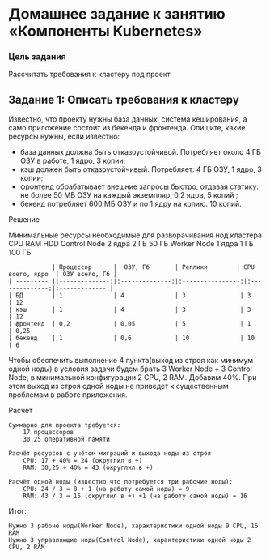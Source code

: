 # Домашнее задание к занятию «Компоненты Kubernetes»

### Цель задания

Рассчитать требования к кластеру под проект

## Задание 1: Описать требования к кластеру
Известно, что проекту нужны база данных, система кеширования, а само приложение состоит из бекенда и фронтенда. Опишите, какие ресурсы нужны, если известно:

* база данных должна быть отказоустойчивой. Потребляет около 4 ГБ ОЗУ в работе, 1 ядро, 3 копии;
* кэш должен быть отказоустойчивый. Потребляет: 4 ГБ ОЗУ, 1 ядро, 3 копии;
* фронтенд обрабатывает внешние запросы быстро, отдавая статику: не более 50 МБ ОЗУ на каждый экземпляр, 0.2 ядра, 5 копий ;
* бекенд потребляет 600 МБ ОЗУ и по 1 ядру на копию. 10 копий.

Решение

Минимальные ресурсы необходимые для разворачивания нод кластера
	             CPU 	RAM 	HDD
Control Node 	2 ядра 	2 ГБ 	50 ГБ
Worker Node 	1 ядра 	1 ГБ 	100 ГБ

```
            | Процессор      |  ОЗУ, Гб       | Реплики        | CPU всего, ядро  | ОЗУ всего, Гб |
| --------- |:--------------:|:--------------:|:----------------:|:--------------:|:-------------:|
| БД        | 1              | 4              | 3               | 3               | 12
| кэш       | 1              | 4              | 3               | 3               | 12
| фронтенд  | 0,2            | 0,05           | 5               | 1               | 0,25
| бекенд    | 1              | 0,6            | 10              | 10              | 6 
```


Чтобы обеспечить выполнение 4 пункта(выход из строя как минимум одной ноды) в условия задачи будем брать 3 Worker Node + 3 Control Node, в минимальной конфигурации 2 CPU, 2 RAM.
Добавим 40%. При этом выход из строя одной ноды не приведет к существенным проблемам в работе приложения.

Расчет

    Суммарно для проекта требуется:
        17 процессоров
        30,25 оперативной памяти

    Расчёт ресурсов с учётом миграций и выхода ноды из строя
        CPU: 17 + 40% = 24 (округлил в +)
        RAM: 30,25 + 40% = 43 (округлил в +)

    Расчёт одной ноды (известно что потребуется три рабочие ноды):
        CPU: 24 / 3 = 8 + 1 (на работу самой ноды) = 9
        RAM: 43 / 3 = 15 (округлил в +) +1 (на работу самой ноды) = 16

Итог:

    Нужно 3 рабоче ноды(Worker Node), характеристики одной ноды 9 CPU, 16 RAM
    Нужно 3 управляющие ноды(Control Node), характеристики одной ноды 2 CPU, 2 RAM